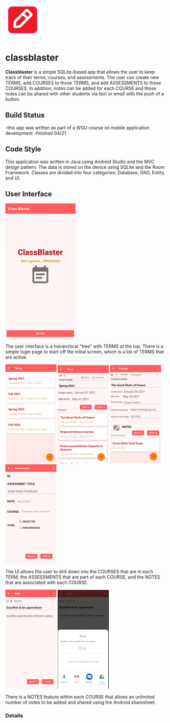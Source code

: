 ![classblaster logo](images/cb_logo.png). 
# classblaster
**Classblaster** is a simple SQLite-based app that allows the user to keep track
of their terms, courses, and assessments. The user can create new TERMS, add
COURSES to those TERMS, and add ASSESSMENTS to those COURSES. In addition, notes
can be added for each COURSE and those notes can be shared with other students
via text or email with the push of a button.

## Build Status
-this app was written as part of a WGU course on mobile application development
-finished 04/21

## Code Style
This application was written in Java using Android Studio and the MVC design
pattern. The data is stored on the device using SQLite and the Room Framework.
Classes are divided into four categories: Database, DAO, Entity, and UI. 

## User Interface
![classblaster login](images/cb_login.png)

The user interface is a heirarchical "tree" with TERMS at the top. 
There is a simple login page to start off the initial screen, which 
is a list of TERMS that are active.

![classblaster termlist](images/cb_termlist.png) ![classblaster term](images/cb_term.png) ![classblaster course](images/cb_course.png) ![classblaster assessment](images/cb_assessment.png)

The UI allows the user to drill down into the COURSES that are in 
each TERM, the ASSESSMENTS that are part of each COURSE, and the 
NOTES that are associated with each COURSE.

![classblaster note](images/cb_note.png) ![classblaster share](images/cb_share.png)

There is a NOTES feature within each COURSE that allows an unlimited 
number of notes to be added and shared using the Android sharesheet.

### Details





